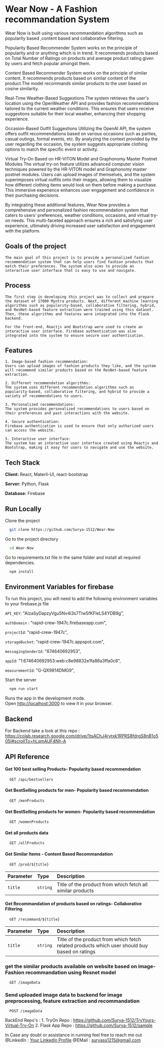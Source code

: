 
# Wear Now - A Fashion recommandation System


Wear Now is built using various recommandation algorithms such as popularity based ,content based and collaborative filtering.

Popularity Based Recommender System works on the principle of popularity and or anything which is in trend. It recommends products based on Total Number of Ratings on products and average product rating given by users and fetch popular amongst them.

Content Based Recommender System works on the principle of similar content. It recommends products based on similar content of the product.The model recommands similar products to the user based on cosine similarity.

Real-Time Weather-Based Suggestions
The system retrieves the user's location using the OpenWeather API and provides fashion recommendations tailored to the current weather conditions. This ensures that users receive suggestions suitable for their local weather, enhancing their shopping experience.

Occasion-Based Outfit Suggestions
Utilizing the OpenAI API, the system offers outfit recommendations based on various occasions such as parties, casual outings, formal events, etc. By analyzing the context provided by the user regarding the occasion, the system suggests appropriate clothing options to match the specific event or activity.

Virtual Try-On Based on HR-VITON Model and Graphonomy Master Postnet Modules
The virtual try-on feature utilizes advanced computer vision techniques powered by the HR-VITON model and Graphonomy master postnet modules. Users can upload images of themselves, and the system superimposes virtual outfits onto their images, allowing them to visualize how different clothing items would look on them before making a purchase. This immersive experience enhances user engagement and confidence in their purchasing decisions.

By integrating these additional features, Wear Now provides a comprehensive and personalized fashion recommendation system that caters to users' preferences, weather conditions, occasions, and virtual try-on needs. This multi-faceted approach ensures a rich and satisfying user experience, ultimately driving increased user satisfaction and engagement with the platform.



## Goals of the project

    The main goal of this project is to provide a personalized fashion recommendation system that can help users find fashion products that match their preferences. The system also aims to provide an interactive user interface that is easy to use and navigate.

## Process

    The first step in developing this project was to collect and prepare the dataset of 17000 Myntra products. Next, different machine learning algorithms such as popularity-based, collaborative filtering, hybrid, and ResNet-based feature extraction were trained using this dataset. Then, these algorithms and features were integrated into the Flask backend.

    For the front-end, Reactjs and Bootstrap were used to create an interactive user interface. Firebase authentication was also integrated into the system to ensure secure user authentication.

## Features

    1. Image-based fashion recommendation: 
    Users can upload images of fashion products they like, and the system will recommend similar products based on the ResNet-based feature extraction.

    2. Different recommendation algorithms: 
    The system uses different recommendation algorithms such as popularity-based, collaborative filtering, and hybrid to provide a variety of recommendations to users.

    3. Personalized recommendations: 
    The system provides personalized recommendations to users based on their preferences and past interactions with the website.

    4. Secure authentication: 
    Firebase authentication is used to ensure that only authorized users can access the website.

    5. Interactive user interface: 
    The system has an interactive user interface created using Reactjs and Bootstrap, making it easy for users to navigate and use the website.






## Tech Stack

**Client:** React, Materil-UI, react-bootstrap

**Server:** Python, Flask

**Database:** Firebase



## Run Locally


Clone the project

```bash
  git clone https://github.com/Surya-1512/Wear-Now
```

Go to the project directory

```bash
  cd Wear-Now
```

Go to requirements.txt file in the same folder and install all required dependencies.


```bash
  npm install
```






## Environment Variables for firebase

To run this project, you will need to add the following environment variables to your firebase.js file

`API_KEY`: "AIzaSyDapzyVgu5Nv4i3s7TIw5fKFIeLS4YDB9g",

`authDomain` : "rapid-crew-1947c.firebaseapp.com",

`projectId`: "rapid-crew-1947c",

`storageBucket`: "rapid-crew-1947c.appspot.com",

`messagingSenderId`: "674640692953",

`appId`: "1:674640692953:web:c8e98832e1fa86a3ffa0c8",

`measurementId`: "G-QX9814DMG9",








Start the server

```bash
  npm run start
```

Runs the app in the development mode.\
Open [http://localhost:3000](http://localhost:3000) to view it in your browser.

## Backend

For Backend take a look at this repo : https://colab.research.google.com/drive/1tsAChJ4rytxk1RPRS8fdrgS8nB1o505I#scrollTo=hLqmAUF4Nh-A

## API Reference

#### Get 100 best selling Products- Popularity based recommendation

```
  GET /api/bestsellers
```




#### Get BestSelling products for men- Popularity based recommendation

```
  GET /menProducts
```
#### Get BestSelling products for women- Popularity based recommendation

```
  GET /womenProducts
```

#### Get all products data

```
  GET /allProducts
```

#### Get Similar Items - Content Based Recommandation

```
  GET /prod/${title}
```

| Parameter | Type     | Description                       |
| :-------- | :------- | :-------------------------------- |
| `title`      | `string` | Title of the product from which fetch all similar products

#### Get Recommandation of products based on ratings- Collaborative Filtering

```
  GET /recommand/${title}
```

| Parameter | Type     | Description                       |
| :-------- | :------- | :-------------------------------- |
| `title`      | `string` | Title of the product from which fetch related products which user should buy based on ratings

### get the similar products available on website based on image- Fashion recommandation using Resnet model

```
  GET /imageData
```

### Send uploaded image data to backend for image preprocessing, feature extraction and recommandation

```
  POST /imageData
```
BackEnd Repo's : 1. TryOn Repo : https://github.com/Surya-1512/TryYours-Virtual-Try-On
2. Flask App Repo : https://github.com/Surya-1512/sample







In Case any doubt or assistance in running feel free to reach me out 
@LinkedIn : [Your LinkedIn Profile]([https://www.linkedin.com/in/your-profile/](https://www.linkedin.com/in/surya-s-s-1512-/)https://www.linkedin.com/in/surya-s-s-1512-/)
@EMail : suryass1215@gmail.com



